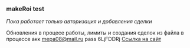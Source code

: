 ### makeRoi test
*Пока работает только авторизация и добавления сделки*

Обновления в процесе работы, лимиты и создания сделок из файла в процессе
акк mepa08@mail.ru pass 6LjFDDRj
[Ссылка на сайт](https://vyacheslavmiroshnik.ru)
